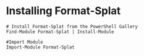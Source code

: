 # Installing Format-Splat

    # Install Format-Splat from the PowerShell Gallery
    Find-Module Format-Splat | Install-Module

    #Import Module
    Import-Module Format-Splat
